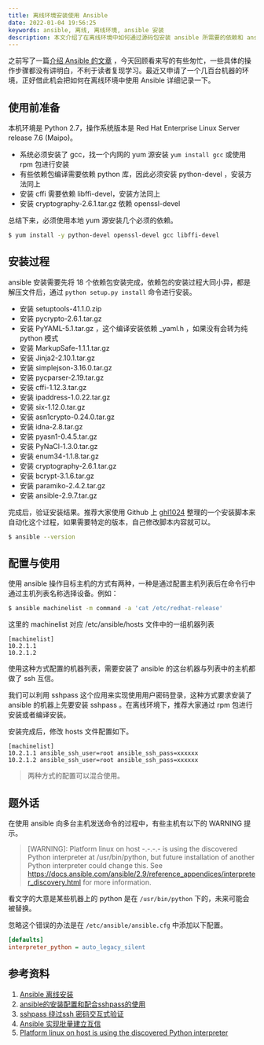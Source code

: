 ```yaml
---
title: 离线环境安装使用 Ansible
date: 2022-01-04 19:56:25
keywords: ansible, 离线, 离线环境, ansible 安装
description: 本文介绍了在离线环境中如何通过源码包安装 ansible 所需要的依赖和 ansible，并简单介绍了 ansible 的使用方式。
---
```


之前写了一篇[介绍 Ansible 的文章](http://www.edulinks.cn/2021/07/04/20210706-ansible-startup/) ，今天回顾看来写的有些匆忙，一些具体的操作步骤都没有讲明白，不利于读者复现学习。最近又申请了一个几百台机器的环境，正好借此机会把如何在离线环境中使用 Ansible 详细记录一下。

## 使用前准备

本机环境是 Python 2.7，操作系统版本是 Red Hat Enterprise Linux Server release 7.6 (Maipo)。 

* 系统必须安装了 gcc，找一个内网的 yum 源安装 `yum install gcc` 或使用 rpm 包进行安装
* 有些依赖包编译需要依赖 python 库，因此必须安装 python-devel ，安装方法同上
* 安装 cffi 需要依赖 libffi-devel，安装方法同上
* 安装 cryptography-2.6.1.tar.gz 依赖 openssl-devel

总结下来，必须使用本地 yum 源安装几个必须的依赖。

```sh
$ yum install -y python-devel openssl-devel gcc libffi-devel
```

## 安装过程

ansible 安装需要先将 18 个依赖包安装完成，依赖包的安装过程大同小异，都是解压文件后，通过 `python setup.py install` 命令进行安装。

* 安装 setuptools-41.1.0.zip
* 安装 pycrypto-2.6.1.tar.gz
* 安装 PyYAML-5.1.tar.gz ，这个编译安装依赖 _yaml.h ，如果没有会转为纯 python 模式
* 安装 MarkupSafe-1.1.1.tar.gz 
* 安装 Jinja2-2.10.1.tar.gz 
* 安装 simplejson-3.16.0.tar.gz 
* 安装 pycparser-2.19.tar.gz
* 安装 cffi-1.12.3.tar.gz
* 安装 ipaddress-1.0.22.tar.gz 
* 安装 six-1.12.0.tar.gz
* 安装 asn1crypto-0.24.0.tar.gz
* 安装 idna-2.8.tar.gz
* 安装 pyasn1-0.4.5.tar.gz
* 安装 PyNaCl-1.3.0.tar.gz 
* 安装 enum34-1.1.8.tar.gz
* 安装 cryptography-2.6.1.tar.gz 
* 安装 bcrypt-3.1.6.tar.gz
* 安装 paramiko-2.4.2.tar.gz 
* 安装 ansible-2.9.7.tar.gz 

完成后，验证安装结果。推荐大家使用 Github 上 [ghl1024](https://github.com/ghl1024/ansible-offline-install/blob/main/ansible/install.sh) 整理的一个安装脚本来自动化这个过程，如果需要特定的版本，自己修改脚本内容就可以。

```sh
$ ansible --version
```

## 配置与使用

使用 ansible 操作目标主机的方式有两种，一种是通过配置主机列表后在命令行中通过主机列表名称选择设备。例如：

```sh
$ ansible machinelist -m command -a 'cat /etc/redhat-release'
```

这里的 machinelist 对应 /etc/ansible/hosts 文件中的一组机器列表

```
[machinelist]
10.2.1.1
10.2.1.2
```

使用这种方式配置的机器列表，需要安装了 ansible 的这台机器与列表中的主机都做了 ssh 互信。

我们可以利用 sshpass 这个应用来实现使用用户密码登录，这种方式要求安装了 ansible 的机器上先要安装 sshpass 。在离线环境下，推荐大家通过 rpm 包进行安装或者编译安装。

安装完成后，修改 hosts 文件配置如下。

```
[machinelist]
10.2.1.1 ansible_ssh_user=root ansible_ssh_pass=xxxxxx
10.2.1.2 ansible_ssh_user=root ansible_ssh_pass=xxxxxx
```

> 两种方式的配置可以混合使用。

## 题外话

在使用 ansible 向多台主机发送命令的过程中，有些主机有以下的 WARNING 提示。

> [WARNING]: Platform linux on host -.-.-.- is using the discovered Python interpreter at /usr/bin/python, but future installation of another Python interpreter could change this. See https://docs.ansible.com/ansible/2.9/reference_appendices/interpreter_discovery.html for more information.

看文字的大意是某些机器上的 python 是在 `/usr/bin/python` 下的，未来可能会被替换。

忽略这个错误的办法是在 `/etc/ansible/ansible.cfg` 中添加以下配置。

```cfg
[defaults]
interpreter_python = auto_legacy_silent
```



## 参考资料

1. [Ansible 离线安装](https://www.cnblogs.com/ghl1024/p/14309382.html)
2. [ansible的安装配置和配合sshpass的使用](https://blog.csdn.net/z960339491/article/details/84328904)
3. [sshpass 绕过ssh 密码交互式验证](https://blog.csdn.net/weixin_30360497/article/details/96901120)
4. [Ansible 实现批量建立互信](https://blog.csdn.net/bruce_6/article/details/82019519)
5. [Platform linux on host is using the discovered Python interpreter](https://blog.csdn.net/u014262328/article/details/107668984)
